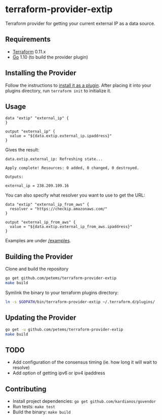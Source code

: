 # terraform-provider-extip

Terraform provider for getting your current external IP as a data source.

## Requirements
-	[Terraform](https://www.terraform.io/downloads.html) 0.11.x
-	[Go](https://golang.org/doc/install) 1.10 (to build the provider plugin)

## Installing the Provider
Follow the instructions to [install it as a plugin](https://www.terraform.io/docs/plugins/basics.html#installing-a-plugin). After placing it into your plugins directory, run `terraform init` to initialize it.

## Usage
```
data "extip" "external_ip" {
}

output "external_ip" {
  value = "${data.extip.external_ip.ipaddress}"
}

```

Gives the result:
```
data.extip.external_ip: Refreshing state...

Apply complete! Resources: 0 added, 0 changed, 0 destroyed.

Outputs:

external_ip = 238.209.109.16
```

You can also specify what resolver you want to use to get the URL:

```
data "extip" "external_ip_from_aws" {
  resolver = "https://checkip.amazonaws.com/"
}

output "external_ip_from_aws" {
  value = "${data.extip.external_ip_from_aws.ipaddress}"
}
```


Examples are under [/examples](/examples).

## Building the Provider
Clone and build the repository

```sh
go get github.com/petems/terraform-provider-extip
make build
```

Symlink the binary to your terraform plugins directory:

```sh
ln -s $GOPATH/bin/terraform-provider-extip ~/.terraform.d/plugins/
```

## Updating the Provider

```sh
go get -u github.com/petems/terraform-provider-extip
make build
```

## TODO

* Add configuration of the consensus timing (ie. how long it will wait to resolve)
* Add option of getting ipv6 or ipv4 ipaddress

## Contributing
* Install project dependencies: `go get github.com/kardianos/govendor`
* Run tests: `make test`
* Build the binary: `make build`
